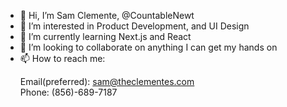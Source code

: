 - 👋 Hi, I’m Sam Clemente, @CountableNewt
- 👀 I’m interested in Product Development, and UI Design
- 🌱 I’m currently learning Next.js and React
- 💞 I’m looking to collaborate on anything I can get my hands on
- 📫 How to reach me:<p>Email(preferred): sam@theclementes.com<br>Phone: (856)-689-7187</p>

<!---
CountableNewt/CountableNewt is a ✨ special ✨ repository because its `README.md` (this file) appears on your GitHub profile.
You can click the Preview link to take a look at your changes.
--->
